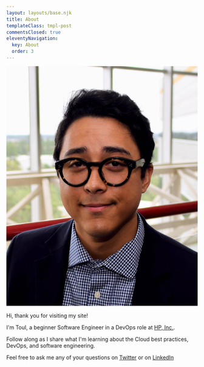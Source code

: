 ```yaml
---
layout: layouts/base.njk
title: About
templateClass: tmpl-post
commentsClosed: true
eleventyNavigation:
  key: About
  order: 3
---
```



<img src = "../img/toul-at-the-toulbox.jpg" class="selfie"/>

Hi, thank you for visiting my site! 

I'm Toul, a beginner Software Engineer in a DevOps role at [HP, Inc.](https://www.linkedin.com/in/llcranmer/). 

Follow along as I share what I'm learning about the Cloud best practices, DevOps, and software engineering. 

Feel free to ask me any of your questions on [Twitter](https://twitter.com/home) or on [LinkedIn](https://www.linkedin.com/in/llcranmer/)